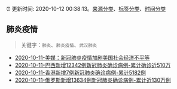 :alarm_clock: 更新时间: 2020-10-12 00:38:13。[来源分类](../README.md)、[标签分类](../TAGS.md)、[时间分类](../TIMELINE.md)

## 肺炎疫情


> 关键字：`肺炎`、`肺炎疫情`、`武汉肺炎`



- [2020-10-11-美媒：新冠肺炎疫情加剧美国社会经济不平等](http://app.cctv.com/special/cportal/detail/arti/index.html?id=ArtiWQ7qNMoR18kBACCBoAEz201012&isfromapp=1) 
- [2020-10-11-巴西新增12342例新冠肺炎确诊病例-累计确诊近510万](http://app.cctv.com/special/cportal/detail/arti/index.html?id=ArtiE9vrsffbg6bkx2Ub1ItS201012&isfromapp=1) 
- [2020-10-11-香港新增7例新冠肺炎确诊病例-累计5182例](http://app.cctv.com/special/cportal/detail/arti/index.html?id=ArtiJokxggiO2wuaH5jTRWTN201011&isfromapp=1) 
- [2020-10-11-俄罗斯新增13634例新冠肺炎确诊病例-累计近130万例](http://app.cctv.com/special/cportal/detail/arti/index.html?id=ArtiZcJ70EWGzALBysCiwovT201011&isfromapp=1) 